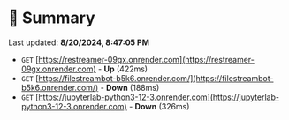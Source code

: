 # 📖 Summary
Last updated: **8/20/2024, 8:47:05 PM**

- `GET` [https://restreamer-09gx.onrender.com](https://restreamer-09gx.onrender.com) - **Up** (422ms)
- `GET` [https://filestreambot-b5k6.onrender.com/](https://filestreambot-b5k6.onrender.com/) - **Down** (188ms)
- `GET` [https://jupyterlab-python3-12-3.onrender.com](https://jupyterlab-python3-12-3.onrender.com) - **Down** (326ms)
